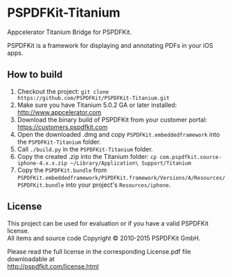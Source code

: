PSPDFKit-Titanium
=================

Appcelerator Titanium Bridge for PSPDFKit.

PSPDFKit is a framework for displaying and annotating PDFs in your iOS apps.

## How to build

1. Checkout the project: `git clone https://github.com/PSPDFKit/PSPDFKit-Titanium.git`
2. Make sure you have Titanium 5.0.2 GA or later installed: http://www.appcelerator.com
3. Download the binary build of PSPDFKit from your customer portal: https://customers.pspdfkit.com
4. Open the downloaded .dmg and copy `PSPDFKit.embeddedframework` into the `PSPDFKit-Titanium` folder.
5. Call `./build.py` in the `PSPDFKit-Titanium` folder.
6. Copy the created .zip into the Titanium folder: `cp com.pspdfkit.source-iphone-4.x.x.zip ~/Library/Application\ Support/Titanium`
7. Copy the `PSPDFKit.bundle` from `PSPDFKit.embeddedframework/PSPDFKit.framework/Versions/A/Resources/PSPDFKit.bundle` into your project's `Resources/iphone`.

## License

This project can be used for evaluation or if you have a valid PSPDFKit license.  
All items and source code Copyright © 2010-2015 PSPDFKit GmbH.

Please read the full license in the corresponding License.pdf file downloadable at  
http://pspdfkit.com/license.html
